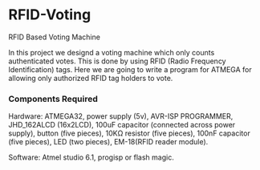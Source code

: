 # RFID-Voting
RFID Based Voting Machine

In this project we designd a voting machine which only counts authenticated votes. This is done by using RFID (Radio Frequency Identification) tags.  Here we are going to write a program for ATMEGA for allowing only authorized RFID tag holders to vote.

### Components Required

Hardware: ATMEGA32, power supply (5v), AVR-ISP PROGRAMMER, JHD_162ALCD (16x2LCD), 100uF capacitor (connected across power supply), button (five pieces), 10KΩ resistor (five pieces), 100nF capacitor (five pieces), LED (two pieces), EM-18(RFID reader module).
 
Software: Atmel studio 6.1, progisp or flash magic.
